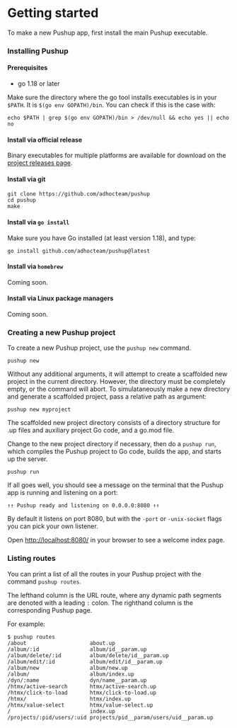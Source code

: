 # Getting started

To make a new Pushup app, first install the main Pushup executable.

### Installing Pushup

#### Prerequisites

-   go 1.18 or later

Make sure the directory where the go tool installs executables is in your
`$PATH`. It is `$(go env GOPATH)/bin`. You can check if this is the case with:

```shell
echo $PATH | grep $(go env GOPATH)/bin > /dev/null && echo yes || echo no
```

#### Install via official release

Binary executables for multiple platforms are available for download on the
[project releases page](https://github.com/adhocteam/pushup/releases).

#### Install via git

```shell
git clone https://github.com/adhocteam/pushup
cd pushup
make
```

#### Install via `go install`

Make sure you have Go installed (at least version 1.18), and type:

```shell
go install github.com/adhocteam/pushup@latest
```

#### Install via `homebrew`

Coming soon.

#### Install via Linux package managers

Coming soon.

### Creating a new Pushup project

To create a new Pushup project, use the `pushup new` command.

```shell
pushup new
```

Without any additional arguments, it will attempt to create a scaffolded new
project in the current directory. However, the directory must be completely
empty, or the command will abort. To simulataneously make a new directory
and generate a scaffolded project, pass a relative path as argument:

```shell
pushup new myproject
```

The scaffolded new project directory consists of a directory structure for
.up files and auxiliary project Go code, and a go.mod file.

Change to the new project directory if necessary, then do a `pushup run`,
which compiles the Pushup project to Go code, builds the app, and starts up
the server.

```shell
pushup run
```

If all goes well, you should see a message on the terminal that the Pushup app
is running and listening on a port:

```
↑↑ Pushup ready and listening on 0.0.0.0:8080 ↑↑
```

By default it listens on port 8080, but with the `-port` or `-unix-socket`
flags you can pick your own listener.

Open [http://localhost:8080/](http://localhost:8080/) in your browser to see
a welcome index page.

### Listing routes

You can print a list of all the routes in your Pushup project with the command
`pushup routes`.

The lefthand column is the URL route, where any dynamic path segments are
denoted with a leading `:` colon. The righthand column is the corresponding
Pushup page.

For example:

```shell
$ pushup routes
/about                    about.up
/album/:id                album/id__param.up
/album/delete/:id         album/delete/id__param.up
/album/edit/:id           album/edit/id__param.up
/album/new                album/new.up
/album/                   album/index.up
/dyn/:name                dyn/name__param.up
/htmx/active-search       htmx/active-search.up
/htmx/click-to-load       htmx/click-to-load.up
/htmx/                    htmx/index.up
/htmx/value-select        htmx/value-select.up
/                         index.up
/projects/:pid/users/:uid projects/pid__param/users/uid__param.up
```
